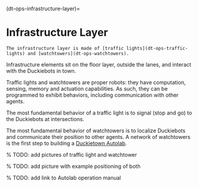 (dt-ops-infrastructure-layer)=
# Infrastructure Layer 

```{note}
The infrastructure layer is made of [traffic lights](dt-ops-traffic-lights) and [watchtowers](dt-ops-watchtowers).
```

Infrastructure elements sit on the floor layer, outside the lanes, and interact with the Duckiebots in town.

Traffic lights and watchtowers are proper robots: they have computation, sensing, memory and actuation capabilities. As such, they can be programmed to exhibit behaviors, including communication with other agents.

The most fundamental behavior of a traffic light is to signal (stop and go) to the Duckiebots at intersections. 

The most fundamental behavior of watchtowers is to localize Duckiebots and communicate their position to other agents. A network of watchtowers is the first step to building a [Duckietown Autolab](autolab-ops:intro).

% TODO: add pictures of traffic light and watchtower

% TODO: add picture with example positioning of both

% TODO: add link to Autolab operation manual


